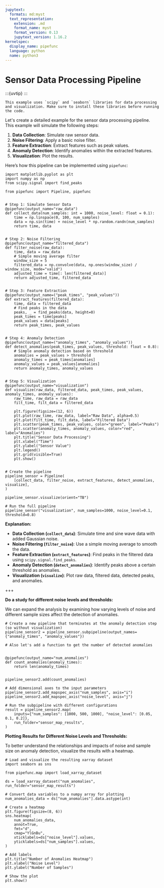 ```yaml
---
jupytext:
  formats: md:myst
  text_representation:
    extension: .md
    format_name: myst
    format_version: 0.13
    jupytext_version: 1.16.2
kernelspec:
  display_name: pipefunc
  language: python
  name: python3
---
```


# Sensor Data Processing Pipeline

:::{uvtip}
:::

```{note}
This example uses `scipy` and `seaborn` libraries for data processing and visualization. Make sure to install these libraries before running the code.
```

Let's create a detailed example for the sensor data processing pipeline. This example will simulate the following steps:

1. **Data Collection**: Simulate raw sensor data.
2. **Noise Filtering**: Apply a basic noise filter.
3. **Feature Extraction**: Extract features such as peak values.
4. **Anomaly Detection**: Identify anomalies within the extracted features.
5. **Visualization**: Plot the results.

Here’s how this pipeline can be implemented using `pipefunc`:

```{code-cell} ipython3
import matplotlib.pyplot as plt
import numpy as np
from scipy.signal import find_peaks

from pipefunc import Pipeline, pipefunc


# Step 1: Simulate Sensor Data
@pipefunc(output_name="raw_data")
def collect_data(num_samples: int = 1000, noise_level: float = 0.1):
    time = np.linspace(0, 100, num_samples)
    data = np.sin(time) + noise_level * np.random.randn(num_samples)
    return time, data


# Step 2: Noise Filtering
@pipefunc(output_name="filtered_data")
def filter_noise(raw_data):
    time, data = raw_data
    # Simple moving average filter
    window_size = 5
    filtered_data = np.convolve(data, np.ones(window_size) / window_size, mode="valid")
    adjusted_time = time[: len(filtered_data)]
    return adjusted_time, filtered_data


# Step 3: Feature Extraction
@pipefunc(output_name=("peak_times", "peak_values"))
def extract_features(filtered_data):
    time, data = filtered_data
    # Find peaks in the data
    peaks, _ = find_peaks(data, height=0)
    peak_times = time[peaks]
    peak_values = data[peaks]
    return peak_times, peak_values


# Step 4: Anomaly Detection
@pipefunc(output_name=("anomaly_times", "anomaly_values"))
def detect_anomalies(peak_times, peak_values, threshold: float = 0.8):
    # Simple anomaly detection based on threshold
    anomalies = peak_values > threshold
    anomaly_times = peak_times[anomalies]
    anomaly_values = peak_values[anomalies]
    return anomaly_times, anomaly_values


# Step 5: Visualization
@pipefunc(output_name="visualization")
def visualize(raw_data, filtered_data, peak_times, peak_values, anomaly_times, anomaly_values):
    raw_time, raw_data = raw_data
    filt_time, filt_data = filtered_data

    plt.figure(figsize=(12, 6))
    plt.plot(raw_time, raw_data, label="Raw Data", alpha=0.5)
    plt.plot(filt_time, filt_data, label="Filtered Data")
    plt.scatter(peak_times, peak_values, color="green", label="Peaks")
    plt.scatter(anomaly_times, anomaly_values, color="red", label="Anomalies")
    plt.title("Sensor Data Processing")
    plt.xlabel("Time")
    plt.ylabel("Sensor Value")
    plt.legend()
    plt.grid(visible=True)
    plt.show()


# Create the pipeline
pipeline_sensor = Pipeline(
    [collect_data, filter_noise, extract_features, detect_anomalies, visualize],
)

pipeline_sensor.visualize(orient="TB")
```

```{code-cell} ipython3
# Run the full pipeline
pipeline_sensor("visualization", num_samples=1000, noise_level=0.1, threshold=0.8)
```

**Explanation:**

- **Data Collection (`collect_data`)**: Simulate time and sine wave data with added Gaussian noise.
- **Noise Filtering (`filter_noise`)**: Use a simple moving average to smooth the data.
- **Feature Extraction (`extract_features`)**: Find peaks in the filtered data using `scipy.signal.find_peaks`.
- **Anomaly Detection (`detect_anomalies`)**: Identify peaks above a certain threshold as anomalies.
- **Visualization (`visualize`)**: Plot raw data, filtered data, detected peaks, and anomalies.

+++

**Do a study for different noise levels and thresholds:**

We can expand the analysis by examining how varying levels of noise and different sample sizes affect the detection of anomalies.

```{code-cell} ipython3
# Create a new pipeline that terminates at the anomaly detection step (so without visualization)
pipeline_sensor2 = pipeline_sensor.subpipeline(output_names={"anomaly_times", "anomaly_values"})

# Also let's add a function to get the number of detected anomalies


@pipefunc(output_name="num_anomalies")
def count_anomalies(anomaly_times):
    return len(anomaly_times)


pipeline_sensor2.add(count_anomalies)

# Add dimensional axes to the input parameters
pipeline_sensor2.add_mapspec_axis("num_samples", axis="i")
pipeline_sensor2.add_mapspec_axis("noise_level", axis="j")

# Run the subpipeline with different configurations
result = pipeline_sensor2.map(
    inputs={"num_samples": [1000, 500, 1000], "noise_level": [0.05, 0.1, 0.2]},
    run_folder="sensor_map_results",
)
```

**Plotting Results for Different Noise Levels and Thresholds:**

To better understand the relationships and impacts of noise and sample size on anomaly detection, visualize the results with a heatmap.

```{code-cell} ipython3
# Load and visualize the resulting xarray dataset
import seaborn as sns

from pipefunc.map import load_xarray_dataset

ds = load_xarray_dataset("num_anomalies", run_folder="sensor_map_results")

# Convert data variables to a numpy array for plotting
num_anomalies_data = ds["num_anomalies"].data.astype(int)

# Create a heatmap
plt.figure(figsize=(8, 6))
sns.heatmap(
    num_anomalies_data,
    annot=True,
    fmt="d",
    cmap="YlGnBu",
    xticklabels=ds["noise_level"].values,
    yticklabels=ds["num_samples"].values,
)

# Add labels
plt.title("Number of Anomalies Heatmap")
plt.xlabel("Noise Level")
plt.ylabel("Number of Samples")

# Show the plot
plt.show()
```
